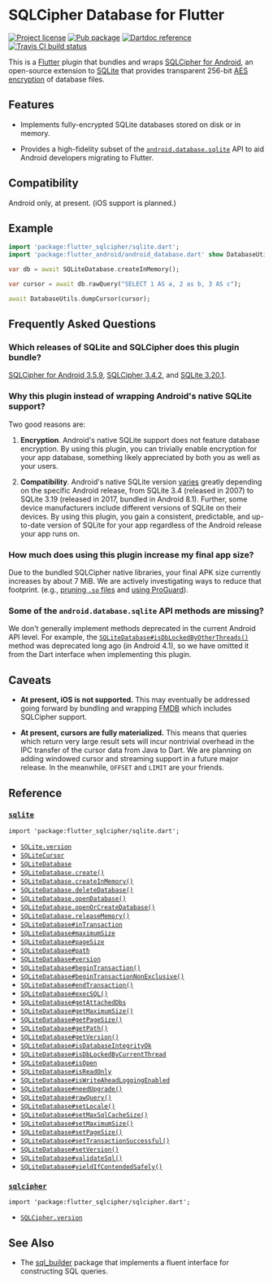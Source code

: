 SQLCipher Database for Flutter
==============================

[![Project license](https://img.shields.io/badge/license-Public%20Domain-blue.svg)](https://unlicense.org)
[![Pub package](https://img.shields.io/pub/v/flutter_sqlcipher.svg)](https://pub.dartlang.org/packages/flutter_sqlcipher)
[![Dartdoc reference](https://img.shields.io/badge/dartdoc-reference-blue.svg)](https://pub.dartlang.org/documentation/flutter_sqlcipher/latest/)
[![Travis CI build status](https://img.shields.io/travis/drydart/flutter_sqlcipher/master.svg)](https://travis-ci.org/drydart/flutter_sqlcipher)

This is a [Flutter](https://flutter.io/) plugin that bundles and wraps
[SQLCipher for Android](https://www.zetetic.net/sqlcipher/sqlcipher-for-android/),
an open-source extension to [SQLite](https://www.sqlite.org) that provides
transparent 256-bit [AES encryption](https://en.wikipedia.org/wiki/Advanced_Encryption_Standard)
of database files.

Features
--------

- Implements fully-encrypted SQLite databases stored on disk or in memory.

- Provides a high-fidelity subset of the
  [`android.database.sqlite`](https://developer.android.com/reference/android/database/sqlite/package-summary)
  API to aid Android developers migrating to Flutter.

Compatibility
-------------

Android only, at present. (iOS support is planned.)

Example
-------

```dart
import 'package:flutter_sqlcipher/sqlite.dart';
import 'package:flutter_android/android_database.dart' show DatabaseUtils;

var db = await SQLiteDatabase.createInMemory();

var cursor = await db.rawQuery("SELECT 1 AS a, 2 as b, 3 AS c");

await DatabaseUtils.dumpCursor(cursor);
```

Frequently Asked Questions
--------------------------

### Which releases of SQLite and SQLCipher does this plugin bundle?

[SQLCipher for Android 3.5.9](https://search.maven.org/artifact/net.zetetic/android-database-sqlcipher/3.5.9/aar),
[SQLCipher 3.4.2](https://discuss.zetetic.net/t/sqlcipher-3-4-2-release/2547), and
[SQLite 3.20.1](https://www.sqlite.org/releaselog/3_20_1.html).

### Why this plugin instead of wrapping Android's native SQLite support?

Two good reasons are:

1. **Encryption**.
   Android's native SQLite support does not feature database encryption.
   By using this plugin, you can trivially enable encryption for your app
   database, something likely appreciated by both you as well as your users.

2. **Compatibility**.
   Android's native SQLite version
   [varies](https://developer.android.com/reference/android/database/sqlite/package-summary)
   greatly depending on the specific Android release, from SQLite 3.4
   (released in 2007) to SQLite 3.19 (released in 2017, bundled in
   Android 8.1). Further, some device manufacturers include different
   versions of SQLite on their devices. By using this plugin, you gain a
   consistent, predictable, and up-to-date version of SQLite for your app
   regardless of the Android release your app runs on.

### How much does using this plugin increase my final app size?

Due to the bundled SQLCipher native libraries, your final APK size currently
increases by about 7 MiB. We are actively investigating ways to reduce that
footprint. (e.g.,
[pruning `.so` files](https://github.com/sqlcipher/android-database-sqlcipher/issues/362)
and [using ProGuard](https://github.com/sqlcipher/android-database-sqlcipher/pull/399)).

### Some of the `android.database.sqlite` API methods are missing?

We don't generally implement methods deprecated in the current Android API
level. For example, the
[`SQLiteDatabase#isDbLockedByOtherThreads()`](https://developer.android.com/reference/android/database/sqlite/SQLiteDatabase#isDbLockedByOtherThreads())
method was deprecated long ago (in Android 4.1), so we have omitted it from
the Dart interface when implementing this plugin.

Caveats
-------

- **At present, iOS is not supported.**
  This may eventually be addressed going forward by bundling and wrapping
  [FMDB](https://github.com/ccgus/fmdb) which includes SQLCipher support.

- **At present, cursors are fully materialized.**
  This means that queries which return very large result sets will incur
  nontrivial overhead in the IPC transfer of the cursor data from Java to
  Dart. We are planning on adding windowed cursor and streaming support in a
  future major release. In the meanwhile, `OFFSET` and `LIMIT` are your
  friends.

Reference
---------

### [`sqlite`](https://pub.dartlang.org/documentation/flutter_sqlcipher/latest/sqlite/sqlite-library.html)

    import 'package:flutter_sqlcipher/sqlite.dart';

- [`SQLite.version`](https://pub.dartlang.org/documentation/flutter_sqlcipher/latest/sqlite/SQLite/version.html)
- [`SQLiteCursor`](https://pub.dartlang.org/documentation/flutter_sqlcipher/latest/sqlite/SQLiteCursor-class.html)
- [`SQLiteDatabase`](https://pub.dartlang.org/documentation/flutter_sqlcipher/latest/sqlite/SQLiteDatabase-class.html)
- [`SQLiteDatabase.create()`](https://pub.dartlang.org/documentation/flutter_sqlcipher/latest/sqlite/SQLiteDatabase/create.html)
- [`SQLiteDatabase.createInMemory()`](https://pub.dartlang.org/documentation/flutter_sqlcipher/latest/sqlite/SQLiteDatabase/createInMemory.html)
- [`SQLiteDatabase.deleteDatabase()`](https://pub.dartlang.org/documentation/flutter_sqlcipher/latest/sqlite/SQLiteDatabase/deleteDatabase.html)
- [`SQLiteDatabase.openDatabase()`](https://pub.dartlang.org/documentation/flutter_sqlcipher/latest/sqlite/SQLiteDatabase/openDatabase.html)
- [`SQLiteDatabase.openOrCreateDatabase()`](https://pub.dartlang.org/documentation/flutter_sqlcipher/latest/sqlite/SQLiteDatabase/openOrCreateDatabase.html)
- [`SQLiteDatabase.releaseMemory()`](https://pub.dartlang.org/documentation/flutter_sqlcipher/latest/sqlite/SQLiteDatabase/releaseMemory.html)
- [`SQLiteDatabase#inTransaction`](https://pub.dartlang.org/documentation/flutter_sqlcipher/latest/sqlite/SQLiteDatabase/inTransaction.html)
- [`SQLiteDatabase#maximumSize`](https://pub.dartlang.org/documentation/flutter_sqlcipher/latest/sqlite/SQLiteDatabase/maximumSize.html)
- [`SQLiteDatabase#pageSize`](https://pub.dartlang.org/documentation/flutter_sqlcipher/latest/sqlite/SQLiteDatabase/pageSize.html)
- [`SQLiteDatabase#path`](https://pub.dartlang.org/documentation/flutter_sqlcipher/latest/sqlite/SQLiteDatabase/path.html)
- [`SQLiteDatabase#version`](https://pub.dartlang.org/documentation/flutter_sqlcipher/latest/sqlite/SQLiteDatabase/version.html)
- [`SQLiteDatabase#beginTransaction()`](https://pub.dartlang.org/documentation/flutter_sqlcipher/latest/sqlite/SQLiteDatabase/beginTransaction.html)
- [`SQLiteDatabase#beginTransactionNonExclusive()`](https://pub.dartlang.org/documentation/flutter_sqlcipher/latest/sqlite/SQLiteDatabase/beginTransactionNonExclusive.html)
- [`SQLiteDatabase#endTransaction()`](https://pub.dartlang.org/documentation/flutter_sqlcipher/latest/sqlite/SQLiteDatabase/endTransaction.html)
- [`SQLiteDatabase#execSQL()`](https://pub.dartlang.org/documentation/flutter_sqlcipher/latest/sqlite/SQLiteDatabase/execSQL.html)
- [`SQLiteDatabase#getAttachedDbs`](https://pub.dartlang.org/documentation/flutter_sqlcipher/latest/sqlite/SQLiteDatabase/getAttachedDbs.html)
- [`SQLiteDatabase#getMaximumSize()`](https://pub.dartlang.org/documentation/flutter_sqlcipher/latest/sqlite/SQLiteDatabase/getMaximumSize.html)
- [`SQLiteDatabase#getPageSize()`](https://pub.dartlang.org/documentation/flutter_sqlcipher/latest/sqlite/SQLiteDatabase/getPageSize.html)
- [`SQLiteDatabase#getPath()`](https://pub.dartlang.org/documentation/flutter_sqlcipher/latest/sqlite/SQLiteDatabase/getPath.html)
- [`SQLiteDatabase#getVersion()`](https://pub.dartlang.org/documentation/flutter_sqlcipher/latest/sqlite/SQLiteDatabase/getVersion.html)
- [`SQLiteDatabase#isDatabaseIntegrityOk`](https://pub.dartlang.org/documentation/flutter_sqlcipher/latest/sqlite/SQLiteDatabase/isDatabaseIntegrityOk.html)
- [`SQLiteDatabase#isDbLockedByCurrentThread`](https://pub.dartlang.org/documentation/flutter_sqlcipher/latest/sqlite/SQLiteDatabase/isDbLockedByCurrentThread.html)
- [`SQLiteDatabase#isOpen`](https://pub.dartlang.org/documentation/flutter_sqlcipher/latest/sqlite/SQLiteDatabase/isOpen.html)
- [`SQLiteDatabase#isReadOnly`](https://pub.dartlang.org/documentation/flutter_sqlcipher/latest/sqlite/SQLiteDatabase/isReadOnly.html)
- [`SQLiteDatabase#isWriteAheadLoggingEnabled`](https://pub.dartlang.org/documentation/flutter_sqlcipher/latest/sqlite/SQLiteDatabase/isWriteAheadLoggingEnabled.html)
- [`SQLiteDatabase#needUpgrade()`](https://pub.dartlang.org/documentation/flutter_sqlcipher/latest/sqlite/SQLiteDatabase/needUpgrade.html)
- [`SQLiteDatabase#rawQuery()`](https://pub.dartlang.org/documentation/flutter_sqlcipher/latest/sqlite/SQLiteDatabase/rawQuery.html)
- [`SQLiteDatabase#setLocale()`](https://pub.dartlang.org/documentation/flutter_sqlcipher/latest/sqlite/SQLiteDatabase/setLocale.html)
- [`SQLiteDatabase#setMaxSqlCacheSize()`](https://pub.dartlang.org/documentation/flutter_sqlcipher/latest/sqlite/SQLiteDatabase/setMaxSqlCacheSize.html)
- [`SQLiteDatabase#setMaximumSize()`](https://pub.dartlang.org/documentation/flutter_sqlcipher/latest/sqlite/SQLiteDatabase/setMaximumSize.html)
- [`SQLiteDatabase#setPageSize()`](https://pub.dartlang.org/documentation/flutter_sqlcipher/latest/sqlite/SQLiteDatabase/setPageSize.html)
- [`SQLiteDatabase#setTransactionSuccessful()`](https://pub.dartlang.org/documentation/flutter_sqlcipher/latest/sqlite/SQLiteDatabase/setTransactionSuccessful.html)
- [`SQLiteDatabase#setVersion()`](https://pub.dartlang.org/documentation/flutter_sqlcipher/latest/sqlite/SQLiteDatabase/setVersion.html)
- [`SQLiteDatabase#validateSql()`](https://pub.dartlang.org/documentation/flutter_sqlcipher/latest/sqlite/SQLiteDatabase/validateSql.html)
- [`SQLiteDatabase#yieldIfContendedSafely()`](https://pub.dartlang.org/documentation/flutter_sqlcipher/latest/sqlite/SQLiteDatabase/yieldIfContendedSafely.html)

### [`sqlcipher`](https://pub.dartlang.org/documentation/flutter_sqlcipher/latest/sqlcipher/sqlcipher-library.html)

    import 'package:flutter_sqlcipher/sqlcipher.dart';

- [`SQLCipher.version`](https://pub.dartlang.org/documentation/flutter_sqlcipher/latest/sqlcipher/SQLCipher/version.html)

See Also
--------

- The [sql_builder](https://pub.dartlang.org/packages/sql_builder) package
  that implements a fluent interface for constructing SQL queries.
